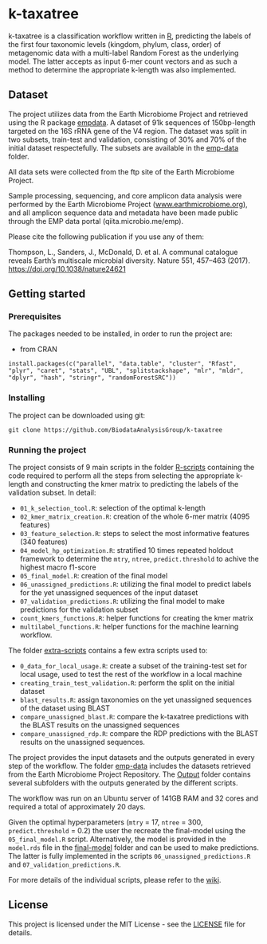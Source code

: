 # k-taxatree

k-taxatree is a classification workflow written in [R](https://www.r-project.org/), predicting the labels of the first four taxonomic levels (kingdom, phylum, class, order) of metagenomic data with a multi-label Random Forest as the underlying model. The latter accepts as input 6-mer count vectors and as such a method to determine the appropriate k-length was also implemented. 

## Dataset

The project utilizes data from the Earth Microbiome Project and retrieved using the R package [empdata](https://github.com/nikopech/empdata). A dataset of 91k sequences of 150bp-length targeted on the 16S rRNA gene of the V4 region. The dataset was split in two subsets, train-test and validation, consisting of 30% and 70% of the initial dataset respectefully. The subsets are available in the [emp-data](https://github.com/BiodataAnalysisGroup/k-taxatree/tree/main/emp-data) folder.

All data sets were collected from the ftp site of the Earth Microbiome Project.

Sample processing, sequencing, and core amplicon data analysis were performed by the Earth Microbiome Project 
(www.earthmicrobiome.org), and all amplicon sequence data and metadata have been made public through 
the EMP data portal (qiita.microbio.me/emp).

Please cite the following publication if you use any of them:

Thompson, L., Sanders, J., McDonald, D. et al. A communal catalogue reveals
Earth’s multiscale microbial diversity. Nature 551, 457–463 (2017).
https://doi.org/10.1038/nature24621


## Getting started

### Prerequisites

The packages needed to be installed, in order to run the project are:
- from CRAN

```
install.packages(c("parallel", "data.table", "cluster", "Rfast", "plyr", "caret", "stats", "UBL", "splitstackshape", "mlr", "mldr", "dplyr", "hash", "stringr", "randomForestSRC"))
```


### Installing

The project can be downloaded using git:

```
git clone https://github.com/BiodataAnalysisGroup/k-taxatree
```

### Running the project

The project consists of 9 main scripts in the folder [R-scripts](https://github.com/BiodataAnalysisGroup/k-taxatree/tree/main/R-scripts) containing the code required to perform all the steps from selecting the appropriate k-length and constructing the kmer matrix to predicting the labels of the validation subset. In detail:
- ```01_k_selection_tool.R```: selection of the optimal k-length 
- ```02_kmer_matrix_creation.R```: creation of the whole 6-mer matrix (4095 features)
- ```03_feature_selection.R```: steps to select the most informative features (340 features)
- ```04_model_hp_optimization.R```: stratified 10 times repeated holdout framework to determine the `mtry`, `ntree`, `predict.threshold` to achive the highest macro f1-score 
- ```05_final_model.R```: creation of the final model
- ```06_unassigned_predictions.R```: utilizing the final model to predict labels for the yet unassigned sequences of the input dataset
- ```07_validation_predictions.R```: utilizing the final model to make predictions for the validation subset
- ```count_kmers_functions.R```: helper functions for creating the kmer matrix
- ```multilabel_functions.R```: helper functions for the machine learning workflow.

The folder [extra-scripts](https://github.com/BiodataAnalysisGroup/k-taxatree/tree/main/extra-scripts) contains a few extra scripts used to:
- ```0_data_for_local_usage.R```: create a subset of the training-test set for local usage, used to test the rest of the workflow in a local machine
- ```creating_train_test_validation.R```: perform the split on the initial dataset
- ```blast_results.R```: assign taxonomies on the yet unassigned sequences of the dataset using BLAST 
- ```compare_unassigned_blast.R```: compare the k-taxatree predictions with the BLAST results on the unassigned sequences
- ```compare_unassigned_rdp.R```: compare the RDP predictions with the BLAST results on the unassigned sequences.

The project provides the input datasets and the outputs generated in every step of the workflow. The folder [emp-data](https://github.com/BiodataAnalysisGroup/k-taxatree/tree/main/emp-data) includes the datasets retrieved from the Earth Microbiome Project Repository. The [Output](https://github.com/BiodataAnalysisGroup/k-taxatree/tree/main/Output) folder contains several subfolders with the outputs generated by the different scripts. 


The workflow was run on an Ubuntu server of 141GB RAM and 32 cores and required a total of approximately 20 days. 

Given the optimal hyperparameters (`mtry` = 17, `ntree` = 300, `predict.threshold` = 0.2) the user the recreate the final-model using the `05_final_model.R` script. Alternatively, the model is provided in the `model.rds` file in the [final-model](https://github.com/BiodataAnalysisGroup/k-taxatree/tree/main/Output/final-model) folder and can be used to make predictions. The latter is fully implemented in the scripts `06_unassigned_predictions.R` and `07_validation_predictions.R`.


For more details of the individual scripts, please refer to the [wiki](https://github.com/BiodataAnalysisGroup/k-taxatree/wiki).


## License

This project is licensed under the MIT License - see the [LICENSE](LICENSE) file for details.
